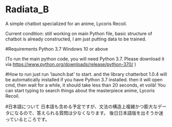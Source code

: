 # Radiata_B
A simple chatbot specialized for an anime, Lycoris Recoil.

Current condition: still working on main Python file, basic structure of chatbot is already constructed, I am just putting data to be trained.

#Requirements
Python 3.7
Windows 10 or above

(To run the main python code, you will need Python 3.7.
Please download it via https://www.python.org/downloads/release/python-370/ )

#How to run
just run 'launch.bat' to start.
and the library chatterbot 1.0.4 will be automatically installed if you have Python 3.7 installed.
then it will open cmd, then wait for a while, it should take less than 20 seconds, et voilà! 
You can start typing to search things about the masterpiece anime, Lycoris Recoil.

#日本語について
日本語も含める予定ですが、文法の構造上複雑かつ膨大なデータになるので、答えられる質問は少なくなります。
後日日本語版を出そうか迷っているところです。


